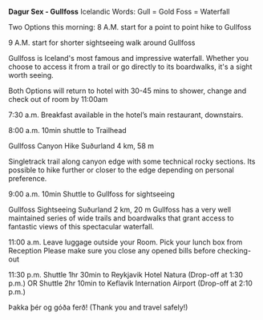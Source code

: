 **Dagur Sex - Gullfoss**
Icelandic Words:
Gull = Gold
Foss = Waterfall

Two Options this morning:
8 A.M. start for a point to point hike to Gullfoss

9 A.M. start for shorter sightseeing walk around Gullfoss

Gullfoss is Iceland's most famous and impressive waterfall. Whether you choose to access it from a trail or go directly to its boardwalks, it's a sight worth seeing.

Both Options will return to hotel with 30-45 mins to shower, change and check out of room by 11:00am

7:30 a.m.
Breakfast available in the hotel’s main restaurant, downstairs.

8:00 a.m.
10min shuttle to Trailhead

Gullfoss Canyon Hike
Suðurland
4 km, 58 m

Singletrack trail along canyon edge with some technical rocky sections. Its possible to hike further or closer to the edge depending on personal preference.

9:00 a.m.
10min Shuttle to Gullfoss for sightseeing

Gullfoss Sightseeing
Suðurland
2 km, 20 m
Gullfoss has a very well maintained series of wide trails and boardwalks that grant access to fantastic views of this spectacular waterfall.

11:00 a.m.
Leave luggage outside your Room.
Pick your lunch box from Reception
Please make sure you close any opened bills before checking-out

11:30 p.m.
Shuttle 1hr 30min to Reykjavik Hotel Natura (Drop-off at 1:30 p.m.)
OR
Shuttle 2hr 10min to Keflavik Internation Airport (Drop-off at 2:10 p.m.)

Þakka þér og góða ferð!
(Thank you and travel safely!)